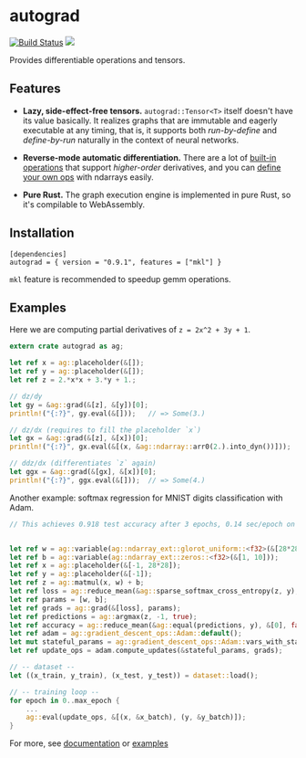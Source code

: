 # autograd

[![Build Status](https://travis-ci.org/raskr/rust-autograd.svg?branch=master)](https://travis-ci.org/raskr/rust-autograd)
[![](http://meritbadge.herokuapp.com/autograd)](https://crates.io/crates/autograd)

Provides differentiable operations and tensors.

## Features
* **Lazy, side-effect-free tensors.**
`autograd::Tensor<T>` itself doesn't have its value basically.
It realizes graphs that are immutable and eagerly executable at any timing, 
that is, it supports both *run-by-define* and *define-by-run* naturally
in the context of neural networks.

* **Reverse-mode automatic differentiation.**
There are a lot of [built-in operations](https://docs.rs/autograd/0.9.1/autograd/ops/index.html)
that support *higher-order* derivatives, and
you can [define your own ops](https://docs.rs/autograd/0.9.1/autograd/op/trait.Op.html) with ndarrays easily.

* **Pure Rust.**
The graph execution engine is implemented in pure Rust, so it's compilable to WebAssembly.

## Installation
```
[dependencies]
autograd = { version = "0.9.1", features = ["mkl"] }
```
`mkl` feature is recommended to speedup gemm operations.


## Examples
Here we are computing partial derivatives of `z = 2x^2 + 3y + 1`.

```rust
extern crate autograd as ag;

let ref x = ag::placeholder(&[]);
let ref y = ag::placeholder(&[]);
let ref z = 2.*x*x + 3.*y + 1.;

// dz/dy
let gy = &ag::grad(&[z], &[y])[0];
println!("{:?}", gy.eval(&[]));   // => Some(3.)

// dz/dx (requires to fill the placeholder `x`)
let gx = &ag::grad(&[z], &[x])[0];
println!("{:?}", gx.eval(&[(x, &ag::ndarray::arr0(2.).into_dyn())]));  // => Some(8.)

// ddz/dx (differentiates `z` again)
let ggx = &ag::grad(&[gx], &[x])[0];
println!("{:?}", ggx.eval(&[]));  // => Some(4.)
```

Another example: softmax regression for MNIST digits classification with Adam.

```rust
// This achieves 0.918 test accuracy after 3 epochs, 0.14 sec/epoch on 2.7GHz Intel Core i5


let ref w = ag::variable(ag::ndarray_ext::glorot_uniform::<f32>(&[28*28, 10]));
let ref b = ag::variable(ag::ndarray_ext::zeros::<f32>(&[1, 10]));
let ref x = ag::placeholder(&[-1, 28*28]);
let ref y = ag::placeholder(&[-1]);
let ref z = ag::matmul(x, w) + b;
let ref loss = ag::reduce_mean(&ag::sparse_softmax_cross_entropy(z, y), &[0, 1], false);
let ref params = [w, b];
let ref grads = ag::grad(&[loss], params);
let ref predictions = ag::argmax(z, -1, true);
let ref accuracy = ag::reduce_mean(&ag::equal(predictions, y), &[0], false);
let ref adam = ag::gradient_descent_ops::Adam::default();
let mut stateful_params = ag::gradient_descent_ops::Adam::vars_with_states(params);
let ref update_ops = adam.compute_updates(&stateful_params, grads);

// -- dataset --
let ((x_train, y_train), (x_test, y_test)) = dataset::load();

// -- training loop --
for epoch in 0..max_epoch {
    ...
    ag::eval(update_ops, &[(x, &x_batch), (y, &y_batch)]);
}

```
For more, see [documentation](https://docs.rs/autograd/) or
[examples](https://github.com/raskr/rust-autograd/tree/master/examples)
